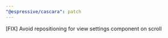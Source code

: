 ```yaml
---
"@espressive/cascara": patch
---
```


[FIX] Avoid repositioning for view settings component on scroll 
